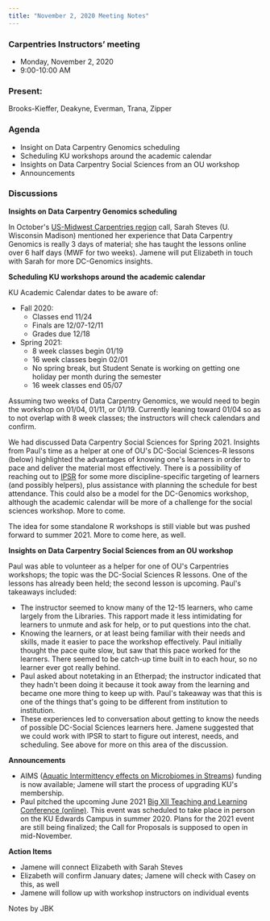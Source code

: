 ```yaml
---
title: "November 2, 2020 Meeting Notes"
---
```

### Carpentries Instructors’ meeting
- Monday, November 2, 2020
- 9:00-10:00 AM

### Present:
Brooks-Kieffer, Deakyne, Everman, Trana, Zipper

### Agenda
- Insight on Data Carpentry Genomics scheduling
- Scheduling KU workshops around the academic calendar
- Insights on Data Carpentry Social Sciences from an OU workshop
- Announcements

### Discussions

**Insights on Data Carpentry Genomics scheduling**

In October's [US-Midwest Carpentries region](https://carpentries.topicbox.com/groups/local-us-midwest) call, Sarah Steves (U. Wisconsin Madison) mentioned her experience that Data Carpentry Genomics is really 3 days of material; she has taught the lessons online over 6 half days (MWF for two weeks). Jamene will put Elizabeth in touch with Sarah for more DC-Genomics insights.

**Scheduling KU workshops around the academic calendar**

KU Academic Calendar dates to be aware of:

- Fall 2020:
  - Classes end 11/24
  - Finals are 12/07-12/11
  - Grades due 12/18
- Spring 2021:
  - 8 week classes begin 01/19
  - 16 week classes begin 02/01
  - No spring break, but Student Senate is working on getting one holiday per month during the semester
  - 16 week classes end 05/07

Assuming two weeks of Data Carpentry Genomics, we would need to begin the workshop on 01/04, 01/11, or 01/19. Currently leaning toward 01/04 so as to not overlap with 8 week classes; the instructors will check calendars and confirm.

We had discussed Data Carpentry Social Sciences for Spring 2021. Insights from Paul's time as a helper at one of OU's DC-Social Sciences-R lessons (below) highlighted the advantages of knowing one's learners in order to pace and deliver the material most effectively. There is a possibility of reaching out to [IPSR](https://ipsr.ku.edu) for some more discipline-specific targeting of learners (and possibly helpers), plus assistance with planning the schedule for best attendance. This could also be a model for the DC-Genomics workshop, although the academic calendar will be more of a challenge for the social sciences workshop. More to come.

The idea for some standalone R workshops is still viable but was pushed forward to summer 2021. More to come here, as well.

**Insights on Data Carpentry Social Sciences from an OU workshop**

Paul was able to volunteer as a helper for one of OU's Carpentries workshops; the topic was the DC-Social Sciences R lessons. One of the lessons has already been held; the second lesson is upcoming. Paul's takeaways included:

- The instructor seemed to know many of the 12-15 learners, who came largely from the Libraries. This rapport made it less intimidating for learners to unmute and ask for help, or to put questions into the chat.
- Knowing the learners, or at least being familiar with their needs and skills, made it easier to pace the workshop effectively. Paul initially thought the pace quite slow, but saw that this pace worked for the learners. There seemed to be catch-up time built in to each hour, so no learner ever got really behind.
- Paul asked about notetaking in an Etherpad; the instructor indicated that they hadn't been doing it because it took away from the learning and became one more thing to keep up with. Paul's takeaway was that this is one of the things that's going to be different from institution to institution.
- These experiences led to conversation about getting to know the needs of possible DC-Social Sciences learners here. Jamene suggested that we could work with IPSR to start to figure out interest, needs, and scheduling. See above for more on this area of the discussion.

**Announcements**

- AIMS ([Aquatic Intermittency effects on Microbiomes in Streams](http://news.ku.edu/2020/09/18/ambitious-project-spanning-five-states-and-eight-institutions-will-focus-intermittent)) funding is now available; Jamene will start the process of upgrading KU's membership.
- Paul pitched the upcoming June 2021 [Big XII Teaching and Learning Conference (online)](https://edwardscampus.ku.edu/big-12). This event was scheduled to take place in person on the KU Edwards Campus in summer 2020. Plans for the 2021 event are still being finalized; the Call for Proposals is supposed to open in mid-November.

**Action Items**

- Jamene will connect Elizabeth with Sarah Steves
- Elizabeth will confirm January dates; Jamene will check with Casey on this, as well
- Jamene will follow up with workshop instructors on individual events


Notes by JBK
